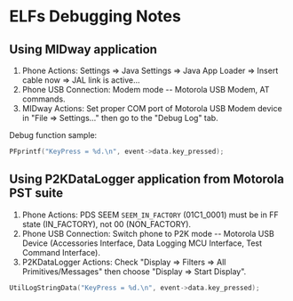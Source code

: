 ELFs Debugging Notes
====================

## Using MIDway application

1. Phone Actions: Settings => Java Settings => Java App Loader => Insert cable now => JAL link is active...
2. Phone USB Connection: Modem mode -- Motorola USB Modem, AT commands.
3. MIDway Actions: Set proper COM port of Motorola USB Modem device in "File => Settings..." then go to the "Debug Log" tab.

Debug function sample:

```c
PFprintf("KeyPress = %d.\n", event->data.key_pressed);
```

## Using P2KDataLogger application from Motorola PST suite

1. Phone Actions: PDS SEEM `SEEM_IN_FACTORY` (01C1_0001) must be in FF state (IN_FACTORY), not 00 (NON_FACTORY).
2. Phone USB Connection: Switch phone to P2K mode -- Motorola USB Device (Accessories Interface, Data Logging MCU Interface, Test Command Interface).
3. P2KDataLogger Actions: Check "Display => Filters => All Primitives/Messages" then choose "Display => Start Display".

```c
UtilLogStringData("KeyPress = %d.\n", event->data.key_pressed);
```
